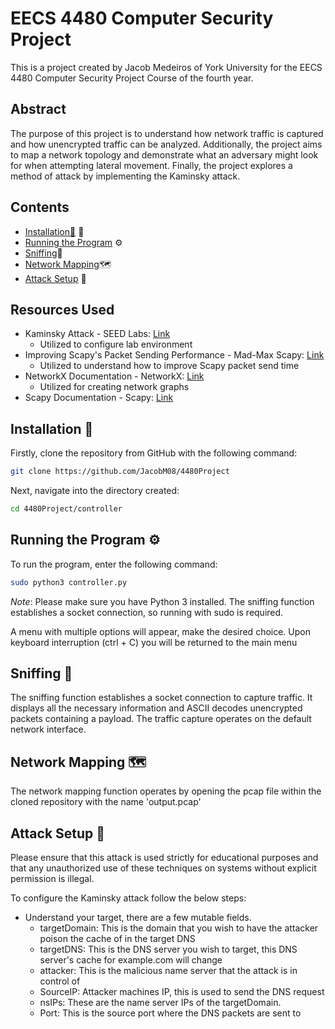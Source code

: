 # EECS 4480 Computer Security Project

   This is a project created by Jacob Medeiros of York University for the EECS 4480 Computer Security Project Course of the fourth year. 

## Abstract 
The purpose of this project is to understand how network traffic is captured and how unencrypted traffic can be analyzed. Additionally, the project aims to map a network topology and demonstrate what an adversary might look for when attempting lateral movement. Finally, the project explores a method of attack by implementing the Kaminsky attack.

## Contents
- [Installation🧰](#installation) 🧰
- [Running the Program](#running-the-program) ⚙️
- [Sniffing](#sniffing)👃
- [Network Mapping](#network-mapping)🗺️
- [Attack Setup](#attack-setup) 🔧


## Resources Used

- Kaminsky Attack - SEED Labs: [Link](https://seedsecuritylabs.org/Labs_20.04/Networking/DNS/DNS_Remote/)
  - Utilized to configure lab environment
- Improving Scapy's Packet Sending Performance - Mad-Max Scapy: [Link](https://byt3bl33d3r.github.io/mad-max-scapy-improving-scapys-packet-sending-performance.html)
  - Utilized to understand how to improve Scapy packet send time
- NetworkX Documentation - NetworkX: [Link](https://networkx.org/documentation/stable/reference/introduction.html)
  - Utilized for creating network graphs
- Scapy Documentation - Scapy: [Link](https://scapy.readthedocs.io/en/latest/index.html)

## Installation 🧰

Firstly, clone the repository from GitHub with the following command:
```bash
git clone https://github.com/JacobM08/4480Project
```

Next, navigate into the directory created:
```bash
cd 4480Project/controller
```
## Running the Program ⚙️

To run the program, enter the following command:
```bash
sudo python3 controller.py
```
*Note*: Please make sure you have Python 3 installed. The sniffing function establishes a socket connection, so running with sudo is required.

A menu with multiple options will appear, make the desired choice. Upon keyboard interruption (ctrl + C) you will be returned to the main menu

## Sniffing 👃

The sniffing function establishes a socket connection to capture traffic. It displays all the necessary information and ASCII decodes unencrypted packets containing a payload. The traffic capture operates on the default network interface.

## Network Mapping 🗺️

The network mapping function operates by opening the pcap file within the cloned repository with the name 'output.pcap'

## Attack Setup 🔧

Please ensure that this attack is used strictly for educational purposes and that any unauthorized use of these techniques on systems without explicit permission is illegal.

To configure the Kaminsky attack follow the below steps:

- Understand your target, there are a few mutable fields.
   - targetDomain: This is the domain that you wish to have the attacker poison the cache of in the target DNS
   - targetDNS: This is the DNS server you wish to target, this DNS server's cache for example.com will change
   - attacker: This is the malicious name server that the attack is in control of
   - SourceIP: Attacker machines IP, this is used to send the DNS request
   - nsIPs: These are the name server IPs of the targetDomain.
   - Port: This is the source port where the DNS packets are sent to
